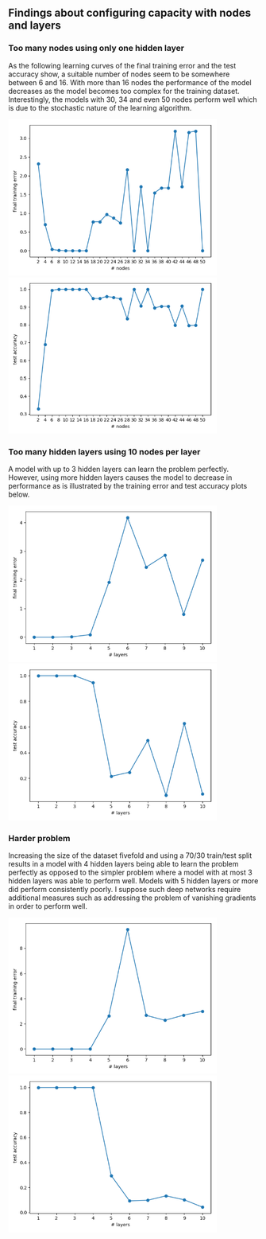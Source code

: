 ## Findings about configuring capacity with nodes and layers

### Too many nodes using only one hidden layer

As the following learning curves of the final training error and the test accuracy show, a suitable number of nodes seem
to be somewhere between 6 and 16. With more than 16 nodes the performance of the model decreases as the model becomes
too complex for the training dataset. Interestingly, the models with 30, 34 and even 50 nodes perform well which is due
to the stochastic nature of the learning algorithm.

<img src="images/ext_too_many_nodes_loss.png" width="420"> <img src="images/ext_too_many_nodes_accuracy.png" width="420">

### Too many hidden layers using 10 nodes per layer

A model with up to 3 hidden layers can learn the problem perfectly. However, using more hidden layers causes the model
to decrease in performance as is illustrated by the training error and test accuracy plots below.

<img src="images/ext_too_many_hidden_layers_loss.png" width="420"> <img src="images/ext_too_many_hidden_layers_accuracy.png" width="420">

### Harder problem

Increasing the size of the dataset fivefold and using a 70/30 train/test split results in a model with 4 hidden layers
being able to learn the problem perfectly as opposed to the simpler problem where a model with at most 3 hidden layers
was able to perform well. Models with 5 hidden layers or more did perform consistently poorly. I suppose such deep
networks require additional measures such as addressing the problem of vanishing gradients in order to perform
well.

<img src="images/ext_harder_problem_loss.png" width="420"> <img src="images/ext_harder_problem_accuracy.png" width="420">
